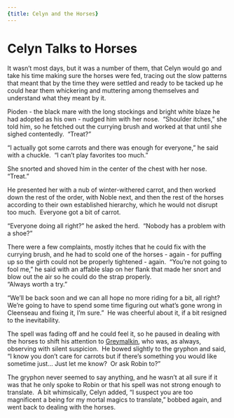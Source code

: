 ```yaml
---
{title: Celyn and the Horses}
---
```

# Celyn Talks to Horses

It wasn’t most days, but it was a number of them, that Celyn would go and take his time making sure the horses were fed, tracing out the slow patterns that meant that by the time they were settled and ready to be tacked up he could hear them whickering and muttering among themselves and understand what they meant by it.  

Pioden - the black mare with the long stockings and bright white blaze he had adopted as his own - nudged him with her nose.  “Shoulder itches,” she told him, so he fetched out the currying brush and worked at that until she sighed contentedly.  “Treat?”  

“I actually got some carrots and there was enough for everyone,” he said with a chuckle.  “I can’t play favorites too much.”  

She snorted and shoved him in the center of the chest with her nose.  “Treat.”  

He presented her with a nub of winter-withered carrot, and then worked down the rest of the order, with Noble next, and then the rest of the horses according to their own established hierarchy, which he would not disrupt too much.  Everyone got a bit of carrot.  

“Everyone doing all right?” he asked the herd.  “Nobody has a problem with a shoe?”  

There were a few complaints, mostly itches that he could fix with the currying brush, and he had to scold one of the horses - again - for puffing up so the girth could not be properly tightened - again.  “You’re not going to fool me,” he said with an affable slap on her flank that made her snort and blow out the air so he could do the strap properly.  
“Always worth a try.”  

“We’ll be back soon and we can all hope no more riding for a bit, all right?  We’re going to have to spend some time figuring out what’s gone wrong in Cleenseau and fixing it, I’m sure.”  He was cheerful about it, if a bit resigned to the inevitability.  

The spell was fading off and he could feel it, so he paused in dealing with the horses to shift his attention to [Greymalkin](<../../../../people/pcs/cleenseau/greymalkin.md>), who was, as always, observing with silent suspicion.  He bowed slightly to the gryphon and said, “I know you don’t care for carrots but if there’s something you would like sometime just... Just let me know?  Or ask Robin to?”  

The gryphon never seemed to say anything, and he wasn’t at all sure if it was that he only spoke to Robin or that his spell was not strong enough to translate.  A bit whimsically, Celyn added, “I suspect you are too magnificent a being for my mortal magics to translate,” bobbed again, and went back to dealing with the horses.
